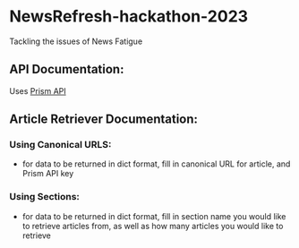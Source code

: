 # NewsRefresh-hackathon-2023
Tackling the issues of News Fatigue

## API Documentation:
Uses [Prism API](https://github.com/WPMedia/prism/tree/dev)

## Article Retriever Documentation:

### Using Canonical URLS:
- for data to be returned in dict format, fill in canonical URL for article, and Prism API key

### Using Sections:
- for data to be returned in dict format, fill in section name you would like to retrieve articles from, as well as how many articles you would like to retrieve
